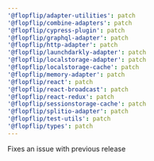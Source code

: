 ```yaml
---
'@flopflip/adapter-utilities': patch
'@flopflip/combine-adapters': patch
'@flopflip/cypress-plugin': patch
'@flopflip/graphql-adapter': patch
'@flopflip/http-adapter': patch
'@flopflip/launchdarkly-adapter': patch
'@flopflip/localstorage-adapter': patch
'@flopflip/localstorage-cache': patch
'@flopflip/memory-adapter': patch
'@flopflip/react': patch
'@flopflip/react-broadcast': patch
'@flopflip/react-redux': patch
'@flopflip/sessionstorage-cache': patch
'@flopflip/splitio-adapter': patch
'@flopflip/test-utils': patch
'@flopflip/types': patch
---
```


Fixes an issue with previous release
